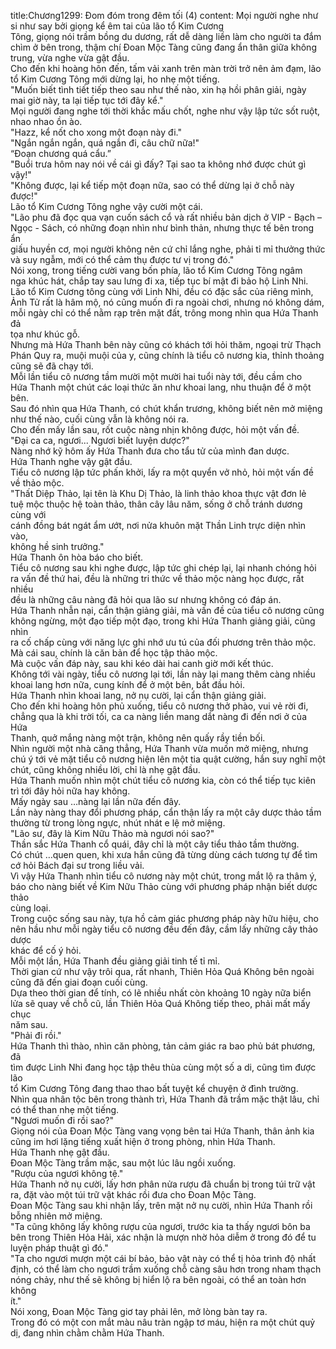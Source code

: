 title:Chương1299: Đom đóm trong đêm tối (4)
content:
Mọi người nghe như si như say bởi giọng kể êm tai của lão tổ Kim Cương<br>Tông, giọng nói trầm bồng du dương, rất dễ dàng liền làm cho người ta đắm<br>chìm ở bên trong, thậm chí Đoan Mộc Tàng cũng đang ẩn thân giữa không<br>trung, vừa nghe vừa gật đầu.<br>Cho đến khi hoàng hôn đến, tấm vải xanh trên màn trời trở nên ảm đạm, lão<br>tổ Kim Cương Tông mới dừng lại, ho nhẹ một tiếng.<br>"Muốn biết tình tiết tiếp theo sau như thế nào, xin hạ hồi phân giải, ngày<br>mai giờ này, ta lại tiếp tục tới đây kể."<br>Mọi người đang nghe tới thời khắc mấu chốt, nghe như vậy lập tức sốt ruột,<br>nhao nhao ồn ào.<br>"Hazz, kể nốt cho xong một đoạn này đi."<br>"Ngắn ngắn ngắn, quá ngắn đi, câu chữ nữa!"<br>“Đoạn chương quá cẩu.”<br>"Buổi trưa hôm nay nói về cái gì đấy? Tại sao ta không nhớ được chút gì<br>vậy!"<br>"Không được, lại kể tiếp một đoạn nữa, sao có thể dừng lại ở chỗ này<br>được!"<br>Lão tổ Kim Cương Tông nghe vậy cười một cái.<br>"Lão phu đã đọc qua vạn cuốn sách cổ và rất nhiều bản dịch ở VIP - Bạch –<br>Ngọc - Sách, có những đoạn nhìn như bình thản, nhưng thực tế bên trong ẩn<br>giấu huyền cơ, mọi người không nên cứ chỉ lắng nghe, phải tỉ mỉ thưởng thức<br>và suy ngẫm, mới có thể cảm thụ được tư vị trong đó."<br>Nói xong, trong tiếng cười vang bốn phía, lão tổ Kim Cương Tông ngâm<br>nga khúc hát, chắp tay sau lưng đi xa, tiếp tục bí mật đi bảo hộ Linh Nhi.<br>Lão tổ Kim Cương tông cùng với Linh Nhi, đều có đặc sắc của riêng mình,<br>Ảnh Tử rất là hâm mộ, nó cũng muốn đi ra ngoài chơi, nhưng nó không dám,<br>mỗi ngày chỉ có thể nằm rạp trên mặt đất, trông mong nhìn qua Hứa Thanh đả<br>tọa như khúc gỗ.<br>Nhưng mà Hứa Thanh bên này cũng có khách tới hỏi thăm, ngoại trừ Thạch<br>Phán Quy ra, muội muội của y, cũng chính là tiểu cô nương kia, thỉnh thoảng<br>cũng sẽ đã chạy tới.<br>Mỗi lần tiểu cô nương tầm mười một mười hai tuổi này tới, đều cầm cho<br>Hứa Thanh một chút các loại thức ăn như khoai lang, nhu thuận để ở một bên.<br>Sau đó nhìn qua Hứa Thanh, có chút khẩn trương, không biết nên mở miệng<br>như thế nào, cuối cùng vẫn là không nói ra.<br>Cho đến mấy lần sau, rốt cuộc nàng nhịn không được, hỏi một vấn đề.<br>"Đại ca ca, ngươi... Ngươi biết luyện dược?"<br>Nàng nhớ kỹ hôm ấy Hứa Thanh đưa cho tẩu tử của mình đan dược.<br>Hứa Thanh nghe vậy gật đầu.<br>Tiểu cô nương lập tức phấn khởi, lấy ra một quyển vở nhỏ, hỏi một vấn đề<br>về thảo mộc.<br>"Thất Diệp Thảo, lại tên là Khu Dị Thảo, là linh thảo khoa thực vật đơn lẻ<br>tuệ mộc thuộc hệ toàn thảo, thân cây lâu năm, sống ở chỗ tránh dương cùng với<br>cánh đồng bát ngát ẩm ướt, nơi nửa khuôn mặt Thần Linh trực diện nhìn vào,<br>không hề sinh trưởng."<br>Hứa Thanh ôn hòa báo cho biết.<br>Tiểu cô nương sau khi nghe được, lập tức ghi chép lại, lại nhanh chóng hỏi<br>ra vấn đề thứ hai, đều là những tri thức về thảo mộc nàng học được, rất nhiều<br>đều là những câu nàng đã hỏi qua lão sư nhưng không có đáp án.<br>Hứa Thanh nhẫn nại, cẩn thận giảng giải, mà vấn đề của tiểu cô nương cũng<br>không ngừng, một đạo tiếp một đạo, trong khi Hứa Thanh giảng giải, cũng nhìn<br>ra cố chấp cùng với năng lực ghi nhớ ưu tú của đối phương trên thảo mộc.<br>Mà cái sau, chính là căn bản để học tập thảo mộc.<br>Mà cuộc vấn đáp này, sau khi kéo dài hai canh giờ mới kết thúc.<br>Không tới vài ngày, tiểu cô nương lại tới, lần này lại mang thêm càng nhiều<br>khoai lang hơn nữa, cung kính để ở một bên, bắt đầu hỏi.<br>Hứa Thanh nhìn khoai lang, nở nụ cười, lại cẩn thận giảng giải.<br>Cho đến khi hoàng hôn phủ xuống, tiểu cô nương thở phào, vui vẻ rời đi,<br>chẳng qua là khi trời tối, ca ca nàng liền mang dắt nàng đi đến nơi ở của Hứa<br>Thanh, quở mắng nàng một trận, không nên quấy rầy tiền bối.<br>Nhìn người một nhà căng thẳng, Hứa Thanh vừa muốn mở miệng, nhưng<br>chú ý tới vẻ mặt tiểu cô nương hiện lên một tia quật cường, hắn suy nghĩ một<br>chút, cũng không nhiều lời, chỉ là nhẹ gật đầu.<br>Hứa Thanh muốn nhìn một chút tiểu cô nương kia, còn có thể tiếp tục kiên<br>trì tới đây hỏi nữa hay không.<br>Mấy ngày sau …nàng lại lần nữa đến đây.<br>Lần này nàng thay đổi phương pháp, cẩn thận lấy ra một cây dược thảo tầm<br>thường từ trong lòng ngực, nhút nhát e lệ mở miệng.<br>"Lão sư, đây là Kim Nữu Thảo mà ngươi nói sao?"<br>Thần sắc Hứa Thanh cổ quái, đây chỉ là một cây tiểu thảo tầm thường.<br>Có chút …quen quen, khi xưa hắn cũng đã từng dùng cách tương tự để tìm<br>cớ hỏi Bách đại sư trong liều vải.<br>Vì vậy Hứa Thanh nhìn tiểu cô nương này một chút, trong mắt lộ ra thâm ý,<br>báo cho nàng biết về Kim Nữu Thảo cùng với phương pháp nhận biết dược thảo<br>cùng loại.<br>Trong cuộc sống sau này, tựa hồ cảm giác phương pháp này hữu hiệu, cho<br>nên hầu như mỗi ngày tiểu cô nương đều đến đây, cầm lấy những cây thảo dược<br>khác để cố ý hỏi.<br>Mỗi một lần, Hứa Thanh đều giảng giải tinh tế tỉ mỉ.<br>Thời gian cứ như vậy trôi qua, rất nhanh, Thiên Hỏa Quá Không bên ngoài<br>cũng đã đến giai đoạn cuối cùng.<br>Dựa theo thời gian để tính, có lẽ nhiều nhất còn khoảng 10 ngày nữa biển<br>lửa sẽ quay về chỗ cũ, lần Thiên Hỏa Quá Không tiếp theo, phải mất mấy chục<br>năm sau.<br>"Phải đi rồi."<br>Hứa Thanh thì thào, nhìn căn phòng, tản cảm giác ra bao phủ bát phương, đã<br>tìm được Linh Nhi đang học tập thêu thùa cùng một số a di, cũng tìm được lão<br>tổ Kim Cương Tông đang thao thao bất tuyệt kể chuyện ở đình trường.<br>Nhìn qua nhân tộc bên trong thành trì, Hứa Thanh đã trầm mặc thật lâu, chỉ<br>có thể than nhẹ một tiếng.<br>"Ngươi muốn đi rồi sao?"<br>Giọng nói của Đoan Mộc Tàng vang vọng bên tai Hứa Thanh, thân ảnh kia<br>cũng im hơi lặng tiếng xuất hiện ở trong phòng, nhìn Hứa Thanh.<br>Hứa Thanh nhẹ gật đầu.<br>Đoan Mộc Tàng trầm mặc, sau một lúc lâu ngồi xuống.<br>"Rượu của ngươi không tệ."<br>Hứa Thanh nở nụ cười, lấy hơn phân nửa rượu đã chuẩn bị trong túi trữ vật<br>ra, đặt vào một túi trữ vật khác rồi đưa cho Đoan Mộc Tàng.<br>Đoan Mộc Tàng sau khi nhận lấy, trên mặt nở nụ cười, nhìn Hứa Thanh rồi<br>bỗng nhiên mở miệng.<br>"Ta cũng không lấy không rượu của ngươi, trước kia ta thấy ngươi bôn ba<br>bên trong Thiên Hỏa Hải, xác nhận là mượn nhờ hỏa diễm ở trong đó để tu<br>luyện pháp thuật gì đó."<br>"Ta cho ngươi mượn một cái bí bảo, bảo vật này có thể tị hỏa trình độ nhất<br>định, có thể làm cho ngươi trầm xuống chỗ càng sâu hơn trong nham thạch<br>nóng chảy, như thế sẽ không bị hiển lộ ra bên ngoài, có thể an toàn hơn không<br>ít."<br>Nói xong, Đoan Mộc Tàng giơ tay phải lên, mở lòng bàn tay ra.<br>Trong đó có một con mắt màu nâu tràn ngập tơ máu, hiện ra một chút quỷ<br>dị, đang nhìn chằm chằm Hứa Thanh.